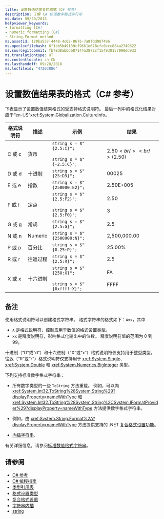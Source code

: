 ```yaml
---
title: 设置数值结果表的格式（C# 参考）
description: 了解 C# 标准数字格式字符串
ms.date: 09/20/2018
helpviewer_keywords:
- formatting [C#]
- numeric formatting [C#]
- String.Format method
ms.assetid: 120ba537-4448-4c62-8676-7a8fdd98f496
ms.openlocfilehash: 6f1cb5b49139cf9661e678cfc0ecc884a2749622
ms.sourcegitcommit: fb78d8abbdb87144a3872cf154930157090dd933
ms.translationtype: HT
ms.contentlocale: zh-CN
ms.lasthandoff: 09/28/2018
ms.locfileid: "47203886"
---
```

# <a name="formatting-numeric-results-table-c-reference"></a>设置数值结果表的格式（C# 参考）

下表显示了设置数值结果格式的受支持格式说明符。 最后一列中的格式化结果对应于“en-US”<xref:System.Globalization.CultureInfo>。

|格式说明符|描述|示例|结果|  
|----------------------|-----------------|--------------|------------|  
|C 或 c|货币|`string s = $"{2.5:C}";`<br /><br /> `string s = $"{-2.5:C}";`|$2.50<br /><br /> ($2.50)|  
|D 或 d|十进制|`string s = $"{25:D5}";`|00025|  
|E 或 e|指数|`string s = $"{250000:E2}";`|2.50E+005|  
|F 或 f|定点|`string s = $"{2.5:F2}";`<br /><br /> `string s = $"{2.5:F0}";`|2.50<br /><br /> 3|  
|G 或 g|常规|`string s = $"{2.5:G}";`|2.5|  
|N 或 n|Numeric|`string s = $"{2500000:N}";`|2,500,000.00|  
|P 或 p|百分比|`string s = $"{0.25:P}";`|25.00%|  
|R 或 r|往返过程|`string s = $"{2.5:R}";`|2.5|  
|X 或 x|十六进制|`string s = $"{250:X}";`<br /><br /> `string s = $"{0xffff:X}";`|FA<br /><br /> FFFF|  

## <a name="remarks"></a>备注

使用格式说明符可以创建格式字符串。 格式字符串的格式如下：`Axx`，其中

- `A` 是格式说明符，控制应用于数值的格式设置类型。
- `xx` 是精度说明符，影响格式化输出中的位数。 精度说明符值的范围为 0 到 99。

十进制（“D”或“d”）和十六进制（“X”或“x”）格式说明符仅支持用于整型类型。 往返（“R”或“r”）格式说明符仅支持用于 <xref:System.Single>、<xref:System.Double> 和 <xref:System.Numerics.BigInteger> 类型。

下列支持标准数字格式字符串：

- 所有数字类型的一些 `ToString` 方法重载。 例如，可以向 <xref:System.Int32.ToString%28System.String%29?displayProperty=nameWithType> 和 <xref:System.Int32.ToString%28System.String%2CSystem.IFormatProvider%29?displayProperty=nameWithType> 方法提供数字格式字符串。

- 例如，由 <xref:System.String.Format%2A?displayProperty=nameWithType> 方法提供支持的 .NET [复合格式设置功能](../../../standard/base-types/composite-formatting.md)。

- [内插字符串](../tokens/interpolated.md).

有关详细信息，请参阅[标准数值格式字符串](../../../standard/base-types/standard-numeric-format-strings.md)。

## <a name="see-also"></a>请参阅

- [C# 参考](../index.md)
- [C# 编程指南](../../programming-guide/index.md)
- [类型引用表](reference-tables-for-types.md)
- [格式设置类型](../../../standard/base-types/formatting-types.md)
- [复合格式设置](../../../standard/base-types/composite-formatting.md)
- [字符串内插](../tokens/interpolated.md)
- [string](string.md)

